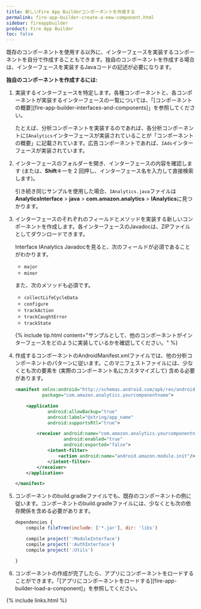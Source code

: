 ```yaml
---
title: 新しいFire App Builderコンポーネントを作成する
permalink: fire-app-builder-create-a-new-component.html
sidebar: fireappbuilder
product: Fire App Builder
toc: false
---
```


既存のコンポーネントを使用する以外に、インターフェースを実装するコンポーネントを自分で作成することもできます。独自のコンポーネントを作成する場合は、インターフェースを実装するJavaコードの記述が必要になります。

**独自のコンポーネントを作成するには:**

1.  実装するインターフェースを特定します。各種コンポーネントと、各コンポーネントが実装するインターフェースの一覧については、「[コンポーネントの概要][fire-app-builder-interfaces-and-components]」を参照してください。
    
    たとえば、分析コンポーネントを実装するのであれば、各分析コンポーネントに`IAnalytics`インターフェースが実装されていることが「コンポーネントの概要」に記載されています。広告コンポーネントであれば、`IAds`インターフェースが実装されています。
    
2.  インターフェースのフォルダーを開き、インターフェースの内容を確認します (または、**Shift**キーを 2 回押し、インターフェース名を入力して直接検索します)。
    
    引き続き同じサンプルを使用した場合、`IAnalytics.java`ファイルは**AnalyticsInterface** > **java** > **com.amazon.analytics** > **IAnalytics**に見つかります。
    
3.  インターフェースのそれぞれのフィールドとメソッドを実装する新しいコンポーネントを作成します。各インターフェースのJavadocは、ZIPファイルとしてダウンロードできます。 
    
    Interface IAnalytics Javadocを見ると、次のフィールドが必須であることがわかります。
    
    *  `major`
    *  `minor`
    
    また、次のメソッドも必須です。
    
    *  `collectLifeCycleData`
    *  `configure`
    *  `trackAction`
    *  `trackCaughtError`
    *  `trackState`

    {% include tip.html content="サンプルとして、他のコンポーネントがインターフェースをどのように実装しているかを確認してください。" %}
    
4.  作成するコンポーネントのAndroidManifest.xmlファイルでは、他の分析コンポーネントのパターンに従います。このマニフェストファイルには、少なくとも次の要素を (実際のコンポーネント名にカスタマイズして) 含める必要があります。

    ```xml
    <manifest xmlns:android="http://schemas.android.com/apk/res/android"
              package="com.amazon.analytics.yourcomponentname">
    
        <application
                android:allowBackup="true"
                android:label="@string/app_name"
                android:supportsRtl="true">
    
            <receiver android:name="com.amazon.analytics.yourcomponentname.YourComponentNameModuleInitReceiver"
                      android:enabled="true"
                      android:exported="false">
                <intent-filter>
                    <action android:name="android.amazon.module.init"/>
                </intent-filter>
            </receiver>
        </application>
    
    </manifest>
    ```
    
5.  コンポーネントのbuild.gradleファイルでも、既存のコンポーネントの例に従います。コンポーネントのbuild.gradleファイルには、少なくとも次の依存関係を含める必要があります。

    ```js
    dependencies {
        compile fileTree(include: ['*.jar'], dir: 'libs')
    
        compile project(':ModuleInterface')
        compile project(':AuthInterface')
        compile project(':Utils')

    }
    ```
6.  コンポーネントの作成が完了したら、アプリにコンポーネントをロードすることができます。「[アプリにコンポーネントをロードする][fire-app-builder-load-a-component]」を参照してください。 

{% include links.html %}
